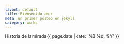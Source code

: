 ```yaml
---
layout: default
title: Bienvenido amor
meta: un primer posteo en jekyll
category: works
---
```


<div class="template">
	
<div class="ui segment">
	Historia de la mirada
	{{ page.date | date: '%B %d, %Y' }}
</div>
</div>